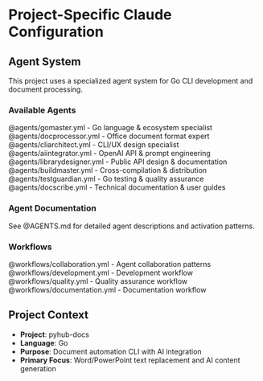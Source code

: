 # Project-Specific Claude Configuration

## Agent System

This project uses a specialized agent system for Go CLI development and document processing.

### Available Agents

@agents/gomaster.yml - Go language & ecosystem specialist
@agents/docprocessor.yml - Office document format expert
@agents/cliarchitect.yml - CLI/UX design specialist
@agents/aiintegrator.yml - OpenAI API & prompt engineering
@agents/librarydesigner.yml - Public API design & documentation
@agents/buildmaster.yml - Cross-compilation & distribution
@agents/testguardian.yml - Go testing & quality assurance
@agents/docscribe.yml - Technical documentation & user guides

### Agent Documentation

See @AGENTS.md for detailed agent descriptions and activation patterns.

### Workflows

@workflows/collaboration.yml - Agent collaboration patterns
@workflows/development.yml - Development workflow
@workflows/quality.yml - Quality assurance workflow
@workflows/documentation.yml - Documentation workflow

## Project Context

- **Project**: pyhub-docs
- **Language**: Go
- **Purpose**: Document automation CLI with AI integration
- **Primary Focus**: Word/PowerPoint text replacement and AI content generation